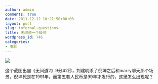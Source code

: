 ```yaml
---
author: admin
comments: true
date: 2011-12-12 10:21:50+00:00
layout: post
slug: infernal-questions
title: 无间道一个疑问
wordpress_id: 746
categories:
- 电影
---
```


[![](http://cctvsmg-wordpress.stor.sinaapp.com/uploads/2011/12/暴风截图2011121269477603.jpg)](http://cctvsmg-wordpress.stor.sinaapp.com/uploads/2011/12/暴风截图2011121269477603.jpg)

这个截图出自《无间道2》9分42秒，刘建明杀了倪坤之后和marry聊天那个场景，倪坤死是在1991年，而第五套人民币是99年才发行的，这里怎么出现呢？
